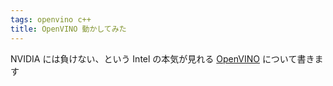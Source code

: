 ```yaml
---
tags: openvino c++
title: OpenVINO 動かしてみた
---
```


NVIDIA には負けない、という Intel の本気が見れる [OpenVINO](https://docs.openvinotoolkit.org/) について書きます
